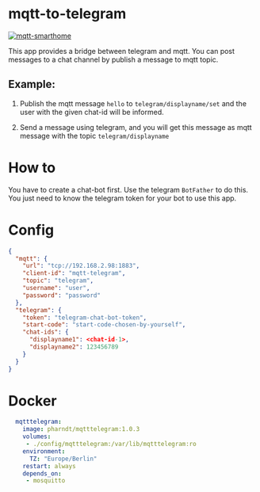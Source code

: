 # mqtt-to-telegram
[![mqtt-smarthome](https://img.shields.io/badge/mqtt-smarthome-blue.svg)](https://github.com/mqtt-smarthome/mqtt-smarthome)

This app provides a bridge between telegram and mqtt.
You can post messages to a chat channel by publish a message to mqtt topic.

## Example: 
1) Publish the mqtt message `hello` to `telegram/displayname/set`
   and the user with the given chat-id will be informed.

2) Send a message using telegram, and you will get this message as mqtt message
   with the topic `telegram/displayname`

# How to

You have to create a chat-bot first. Use the telegram `BotFather` to do this.
You just need to know the telegram token for your bot to use this app.

# Config

```json
{
  "mqtt": {
    "url": "tcp://192.168.2.98:1883",
    "client-id": "mqtt-telegram",
    "topic": "telegram",
    "username": "user",
    "password": "password"
  },
  "telegram": {
    "token": "telegram-chat-bot-token",
    "start-code": "start-code-chosen-by-yourself",
    "chat-ids": {
      "displayname1": <chat-id-1>,
      "displayname2": 123456789
    }
  }
}
```

# Docker

```yaml
  mqtttelegram:
    image: pharndt/mqtttelegram:1.0.3
    volumes:
     - ./config/mqtttelegram:/var/lib/mqtttelegram:ro
    environment:
      TZ: "Europe/Berlin"
    restart: always 
    depends_on:
     - mosquitto
 ```

